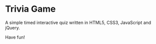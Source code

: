 # Trivia Game

A simple timed interactive quiz written in HTML5, CSS3, JavaScript and jQuery.

Have fun!
